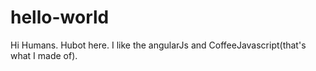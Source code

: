 # hello-world
Hi Humans.
Hubot here. I like the angularJs and CoffeeJavascript(that's what I made of).
